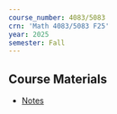 ```yaml
---
course_number: 4083/5083
crn: 'Math 4083/5083 F25'
year: 2025
semester: Fall
---
```

## Course Materials

- [Notes](https://www.blakefarman.phd/4083-F25/notes/frontmatter.html)

